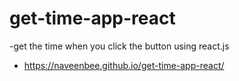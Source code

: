 # get-time-app-react
-get the time when you click the button using react.js
- https://naveenbee.github.io/get-time-app-react/
